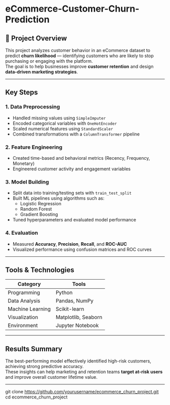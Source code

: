 # eCommerce-Customer-Churn-Prediction


## 📖 Project Overview
This project analyzes customer behavior in an eCommerce dataset to predict **churn likelihood** — identifying customers who are likely to stop purchasing or engaging with the platform.  
The goal is to help businesses improve **customer retention** and design **data-driven marketing strategies**.

---

##  Key Steps

### 1. Data Preprocessing
- Handled missing values using `SimpleImputer`
- Encoded categorical variables with `OneHotEncoder`
- Scaled numerical features using `StandardScaler`
- Combined transformations with a `ColumnTransformer` pipeline

### 2. Feature Engineering
- Created time-based and behavioral metrics (Recency, Frequency, Monetary)
- Engineered customer activity and engagement variables

### 3. Model Building
- Split data into training/testing sets with `train_test_split`
- Built ML pipelines using algorithms such as:
  - Logistic Regression  
  - Random Forest  
  - Gradient Boosting  
- Tuned hyperparameters and evaluated model performance

### 4. Evaluation
- Measured **Accuracy**, **Precision**, **Recall**, and **ROC-AUC**
- Visualized performance using confusion matrices and ROC curves

---

## Tools & Technologies
| Category | Tools |
|-----------|--------|
| Programming | Python |
| Data Analysis | Pandas, NumPy |
| Machine Learning | Scikit-learn |
| Visualization | Matplotlib, Seaborn |
| Environment | Jupyter Notebook |

---

##  Results Summary
The best-performing model effectively identified high-risk customers, achieving strong predictive accuracy.  
These insights can help marketing and retention teams **target at-risk users** and improve overall customer lifetime value.

---


   git clone https://github.com/yourusername/ecommerce_churn_project.git
   cd ecommerce_churn_project
